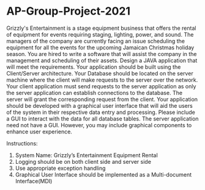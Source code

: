 # AP-Group-Project-2021

Grizzly's Entertainment is a stage equipment business that offers the rental of equipment
for events requiring staging, lighting, power, and sound. The managers of the company
are currently facing an issue scheduling the equipment for all the events for the upcoming
Jamaican Christmas holiday season. You are hired to write a software that will assist the
company in the management and scheduling of their assets.
Design a JAVA application that will meet the requirements. Your application should be
built using the Client/Server architecture. Your Database should be located on
the server machine where the client will make requests to the server over the network.
Your client application must send requests to the server application as only the server
application can establish connections to the database. The server will grant the
corresponding request from the client. Your application should be developed with a
graphical user interface that will aid the users of the system in their respective data
entry and processing. Please include a GUI to interact with the data for all
database tables. The server application need not have a GUI. However, you may include
graphical components to enhance user experience.

Instructions:
1. System Name: Grizzly’s Entertainment Equipment Rental
2. Logging should be on both client side and server side
3. Use appropriate exception handling
4. Graphical User Interface should be implemented as a Multi-document Interface(MDI)
